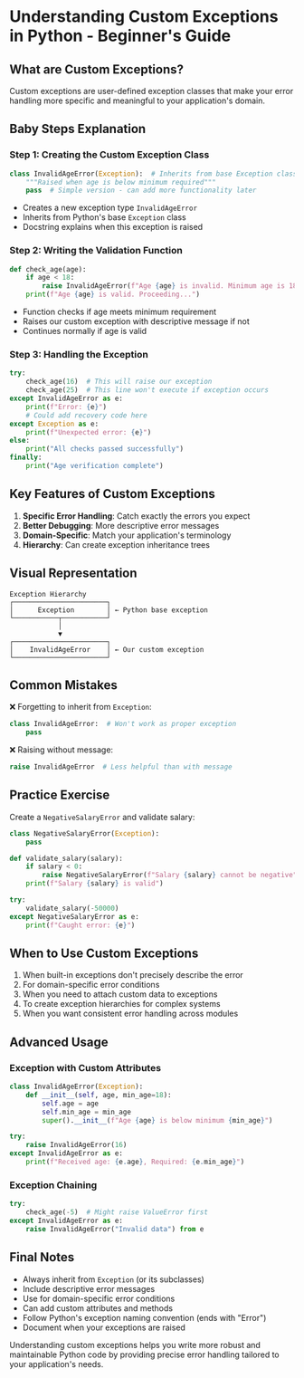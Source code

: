 # Understanding Custom Exceptions in Python - Beginner's Guide

## What are Custom Exceptions?

Custom exceptions are user-defined exception classes that make your error handling more specific and meaningful to your application's domain.

## Baby Steps Explanation

### Step 1: Creating the Custom Exception Class
```python
class InvalidAgeError(Exception):  # Inherits from base Exception class
    """Raised when age is below minimum required"""
    pass  # Simple version - can add more functionality later
```
- Creates a new exception type `InvalidAgeError`
- Inherits from Python's base `Exception` class
- Docstring explains when this exception is raised

### Step 2: Writing the Validation Function
```python
def check_age(age):
    if age < 18:
        raise InvalidAgeError(f"Age {age} is invalid. Minimum age is 18.")
    print(f"Age {age} is valid. Proceeding...")
```
- Function checks if age meets minimum requirement
- Raises our custom exception with descriptive message if not
- Continues normally if age is valid

### Step 3: Handling the Exception
```python
try:
    check_age(16)  # This will raise our exception
    check_age(25)  # This line won't execute if exception occurs
except InvalidAgeError as e:
    print(f"Error: {e}")
    # Could add recovery code here
except Exception as e:
    print(f"Unexpected error: {e}")
else:
    print("All checks passed successfully")
finally:
    print("Age verification complete")
```

## Key Features of Custom Exceptions

1. **Specific Error Handling**: Catch exactly the errors you expect
2. **Better Debugging**: More descriptive error messages
3. **Domain-Specific**: Match your application's terminology
4. **Hierarchy**: Can create exception inheritance trees

## Visual Representation

```
Exception Hierarchy
┌───────────────────────┐
│      Exception        │ ← Python base exception
└───────────┬───────────┘
            │
            ▼
┌───────────────────────┐
│    InvalidAgeError    │ ← Our custom exception
└───────────────────────┘
```

## Common Mistakes

❌ Forgetting to inherit from `Exception`:
```python
class InvalidAgeError:  # Won't work as proper exception
    pass
```

❌ Raising without message:
```python
raise InvalidAgeError  # Less helpful than with message
```

## Practice Exercise

Create a `NegativeSalaryError` and validate salary:

```python
class NegativeSalaryError(Exception):
    pass

def validate_salary(salary):
    if salary < 0:
        raise NegativeSalaryError(f"Salary {salary} cannot be negative")
    print(f"Salary {salary} is valid")

try:
    validate_salary(-50000)
except NegativeSalaryError as e:
    print(f"Caught error: {e}")
```

## When to Use Custom Exceptions

1. When built-in exceptions don't precisely describe the error
2. For domain-specific error conditions
3. When you need to attach custom data to exceptions
4. To create exception hierarchies for complex systems
5. When you want consistent error handling across modules

## Advanced Usage

### Exception with Custom Attributes
```python
class InvalidAgeError(Exception):
    def __init__(self, age, min_age=18):
        self.age = age
        self.min_age = min_age
        super().__init__(f"Age {age} is below minimum {min_age}")

try:
    raise InvalidAgeError(16)
except InvalidAgeError as e:
    print(f"Received age: {e.age}, Required: {e.min_age}")
```

### Exception Chaining
```python
try:
    check_age(-5)  # Might raise ValueError first
except InvalidAgeError as e:
    raise InvalidAgeError("Invalid data") from e
```

## Final Notes

- Always inherit from `Exception` (or its subclasses)
- Include descriptive error messages
- Use for domain-specific error conditions
- Can add custom attributes and methods
- Follow Python's exception naming convention (ends with "Error")
- Document when your exceptions are raised

Understanding custom exceptions helps you write more robust and maintainable Python code by providing precise error handling tailored to your application's needs.